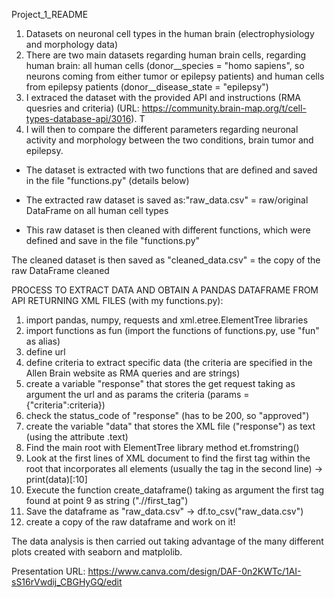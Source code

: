 Project_1_README

1. Datasets on neuronal cell types in the human brain (electrophysiology and morphology data)
2. There are two main datasets regarding human brain cells, regarding human brain: all human cells (donor__species = "homo sapiens", so neurons coming from either tumor or epilepsy patients) and human cells from epilepsy patients (donor__disease_state = "epilepsy")
3. I extraced the dataset with the provided API and instructions (RMA quesries and criteria) (URL: https://community.brain-map.org/t/cell-types-database-api/3016). T
4. I will then to compare the different parameters regarding neuronal activity and morphology between the two conditions, brain tumor and epilepsy.

- The dataset is extracted with two functions that are defined and saved in the file "functions.py" (details below)
- The extracted raw dataset is saved as:"raw_data.csv" = raw/original DataFrame on all human cell types

- This raw dataset is then cleaned with different functions, which were defined and save in the file "functions.py"

The cleaned dataset is then saved as "cleaned_data.csv" = the copy of the raw DataFrame cleaned


 PROCESS TO EXTRACT DATA AND OBTAIN A PANDAS DATAFRAME FROM API RETURNING XML FILES (with my functions.py):

1) import pandas, numpy, requests and xml.etree.ElementTree libraries
2) import functions as fun (import the functions of functions.py, use "fun" as alias)
3) define url
4) define criteria to extract specific data (the criteria are specified in the Allen Brain website as RMA queries and are strings)
5) create a variable "response" that stores the get request taking as argument the url and as params the criteria (params = {"criteria":criteria})
6) check the status_code of "response" (has to be 200, so "approved")
7) create the variable "data" that stores the XML file ("response") as text (using the attribute .text)
8) Find the main root with ElementTree library method et.fromstring()
9) Look at the first lines of XML document to find the first tag within the root that incorporates all elements (usually the tag in the second line) -> print(data)[:10]
10) Execute the function create_dataframe() taking as argument the first tag found at point 9 as string (".//first_tag")
11) Save the dataframe as "raw_data.csv" -> df.to_csv("raw_data.csv")
12) create a copy of the raw dataframe and work on it!



The data analysis is then carried out taking advantage of the many different plots created with seaborn and matplolib.


Presentation URL:  https://www.canva.com/design/DAF-0n2KWTc/1AI-sS16rVwdij_CBGHyGQ/edit
